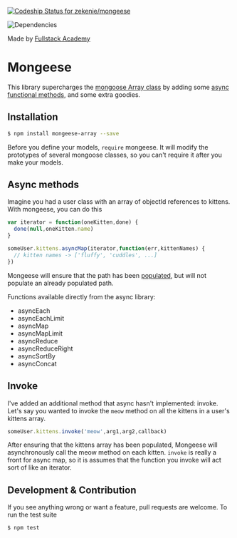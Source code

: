 [ ![Codeship Status for zekenie/mongeese](https://www.codeship.io/projects/74397470-39c8-0132-7358-4e57ec3927cd/status)](https://www.codeship.io/projects/42254)

![Dependencies](https://david-dm.org/zekenie/mongeese.png)

Made by [Fullstack Academy](http://fullstackacademy.com)

# Mongeese

This library supercharges the [mongoose Array class](http://mongoosejs.com/docs/api.html#types-array-js) by adding some [async functional methods](https://github.com/caolan/async), and some extra goodies.

## Installation

```bash
$ npm install mongeese-array --save
```

Before you define your models, `require` mongeese. It will modify the prototypes of several mongoose classes, so you can't require it after you make your models.

## Async methods

Imagine you had a user class with an array of objectId references to kittens. With mongeese, you can do this

```javascript
var iterator = function(oneKitten,done) {
  done(null,oneKitten.name)
}

someUser.kittens.asyncMap(iterator,function(err,kittenNames) {
  // kitten names -> ['fluffy', 'cuddles', ...]
})
```

Mongeese will ensure that the path has been [populated](http://mongoosejs.com/docs/populate.html), but will not populate an already populated path.

Functions available directly from the async library:

- asyncEach
- asyncEachLimit
- asyncMap
- asyncMapLimit
- asyncReduce
- asyncReduceRight
- asyncSortBy
- asyncConcat

## Invoke

I've added an additional method that async hasn't implemented: invoke. Let's say you wanted to invoke the `meow` method on all the kittens in a user's kittens array.

```javascript
someUser.kittens.invoke('meow',arg1,arg2,callback)
```

After ensuring that the kittens array has been populated, Mongeese will asynchronously call the meow method on each kitten. `invoke` is really a front for async map, so it is assumes that the function you invoke will act sort of like an iterator.

## Development & Contribution

If you see anything wrong or want a feature, pull requests are welcome. To run the test suite

```bash
$ npm test
```
